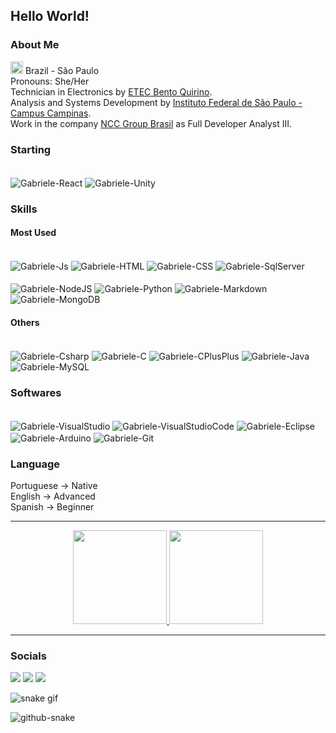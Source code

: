 <h2> Hello World!</h2>
<h3>About Me </h3>

 <img src="https://upload.wikimedia.org/wikipedia/commons/thumb/0/05/Flag_of_Brazil.svg/720px-Flag_of_Brazil.svg.png" width="20"> Brazil - São Paulo
  <br>
  Pronouns: She/Her
  <br>
  Technician in Electronics by <a href="https://etecbentoquirino.com.br/new/" target="_blank">ETEC Bento Quirino</a>.
  <br>
  Analysis and Systems Development by <a href="https://portal.cmp.ifsp.edu.br" target="_blank">Instituto Federal de São Paulo - Campus Campinas</a>.
  <br>
  Work in the company <a href="http://www.nccgroup.com.br" target="_blank">NCC Group Brasil</a> as Full Developer Analyst III.

<h3>Starting</h3>
<div dir="auto"><br>
  <img align="center" alt="Gabriele-React" src="https://img.shields.io/badge/React-20232A?style=for-the-badge&logo=react&logoColor=61DAFB" style="max-width: 100%;">
  <img align="center" alt="Gabriele-Unity" src="https://img.shields.io/badge/Unity-100000?style=for-the-badge&logo=unity&logoColor=white" style="max-width: 100%;">
</div>


<h3>Skills</h3>

<h4>Most Used</h4>
<div dir="auto"><br>
  <img align="center" alt="Gabriele-Js" src="https://img.shields.io/badge/JavaScript-F7DF1E?style=for-the-badge&logo=javascript&logoColor=black" style="max-width: 100%;">
  <img align="center" alt="Gabriele-HTML" src="https://img.shields.io/badge/HTML5-E34F26?style=for-the-badge&logo=html5&logoColor=white" style="max-width: 100%;">
  <img align="center" alt="Gabriele-CSS" src="https://img.shields.io/badge/CSS3-1572B6?style=for-the-badge&logo=css3&logoColor=white" style="max-width: 100%;">
  <img align="center" alt="Gabriele-SqlServer" src="https://img.shields.io/badge/Microsoft%20SQL%20Server-CC2927?style=for-the-badge&logo=microsoft%20sql%20server&logoColor=white" style="max-width: 100%;">
</div>
<div dir="auto"><br>
  <img align="center" alt="Gabriele-NodeJS" src="https://img.shields.io/badge/Node.js-43853D?style=for-the-badge&logo=node.js&logoColor=white" style="max-width: 100%;">
  <img align="center" alt="Gabriele-Python" src="https://img.shields.io/badge/Python-14354C?style=for-the-badge&logo=python&logoColor=white" style="max-width: 100%;">
  <img align="center" alt="Gabriele-Markdown" src="https://img.shields.io/badge/Markdown-000000?style=for-the-badge&logo=markdown&logoColor=white" style="max-width: 100%;">
  <img align="center" alt="Gabriele-MongoDB" src="https://img.shields.io/badge/MongoDB-4EA94B?style=for-the-badge&logo=mongodb&logoColor=white" style="max-width: 100%;">
</div>
<h4>Others</h4>
<div dir="auto"><br>
  <img align="center" alt="Gabriele-Csharp" src="https://img.shields.io/badge/C%23-239120?style=for-the-badge&logo=c-sharp&logoColor=white" style="max-width: 100%;">
  <img align="center" alt="Gabriele-C" src="https://img.shields.io/badge/C-00599C?style=for-the-badge&logo=c&logoColor=white" style="max-width: 100%;">
  <img align="center" alt="Gabriele-CPlusPlus" src="https://img.shields.io/badge/C%2B%2B-00599C?style=for-the-badge&logo=c%2B%2B&logoColor=white" style="max-width: 100%;">
  <img align="center" alt="Gabriele-Java" src="https://img.shields.io/badge/Java-ED8B00?style=for-the-badge&logo=openjdk&logoColor=white" style="max-width: 100%;">
  <img align="center" alt="Gabriele-MySQL" src="https://img.shields.io/badge/MySQL-00000F?style=for-the-badge&logo=mysql&logoColor=white" style="max-width: 100%;">
</div>

<h3>Softwares</h3>
<div dir="auto"><br>
  <img align="center" alt="Gabriele-VisualStudio" src="https://img.shields.io/badge/Visual_Studio-5C2D91?style=for-the-badge&logo=visual%20studio&logoColor=white" style="max-width: 100%;">
  <img align="center" alt="Gabriele-VisualStudioCode" src="https://img.shields.io/badge/Visual_Studio_Code-0078D4?style=for-the-badge&logo=visual%20studio%20code&logoColor=white" style="max-width: 100%;">
  <img align="center" alt="Gabriele-Eclipse" src="https://img.shields.io/badge/Eclipse-2C2255?style=for-the-badge&logo=eclipse&logoColor=white" style="max-width: 100%;">
  <img align="center" alt="Gabriele-Arduino" src="https://img.shields.io/badge/Arduino_IDE-00979D?style=for-the-badge&logo=arduino&logoColor=white" style="max-width: 100%;">
  <img align="center" alt="Gabriele-Git" src="https://img.shields.io/badge/GitHub-100000?style=for-the-badge&logo=github&logoColor=white" style="max-width: 100%;">
</div>

<h3>Language</h3>
Portuguese → Native
<br>
English → Advanced
<br>
Spanish → Beginner 

<hr>

<div align="center">
  <a href="https://github.com/gabrieleleonel" target="_blank">
    <img height="150em" src="https://github-readme-stats.vercel.app/api?username=gabrieleleonel&show_icons=true&theme=dracula&include_all_commits=true&count_private=true"/>
    <img height="150em" src="https://github-readme-stats.vercel.app/api/top-langs/?username=gabrieleleonel&layout=compact&langs_count=10&theme=dracula"/>
  </a>
</div>
<hr>

<h3>Socials</h3>
<div> 
  <a href="https://instagram.com/gabrieleleonel" target="_blank"><img src="https://img.shields.io/badge/-Instagram-%23E4405F?style=for-the-badge&logo=instagram&logoColor=white" target="_blank"></a>
  <a href = "mailto:gabriele.leonel.ncc@gmail.com"><img src="https://img.shields.io/badge/-Gmail-%23333?style=for-the-badge&logo=gmail&logoColor=white" target="_blank"></a>
  <a href="https://www.linkedin.com/in/gabriele-leonel-5ba966160/" target="_blank"><img src="https://img.shields.io/badge/-LinkedIn-%230077B5?style=for-the-badge&logo=linkedin&logoColor=white" target="_blank"></a>
  
  ![snake gif](https://github.com/gabrieleleonel/gabrieleleonel/blob/output/github-contribution-grid-snake.gif)

  <picture>
  <source media="(prefers-color-scheme: dark)" srcset="github-snake-dark.svg" />
  <img alt="github-snake" src="github-snake.svg" />
  </picture>
</div>
